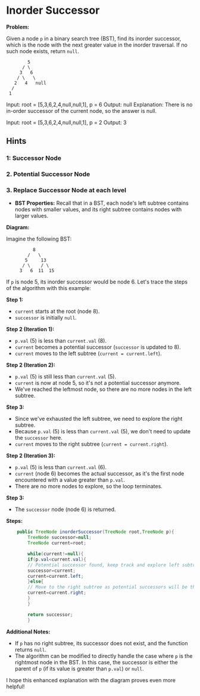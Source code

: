 # Inorder Successor

**Problem:**

Given a node `p` in a binary search tree (BST), find its inorder successor, which is the node with the next greater
value in the inorder traversal. If no such node exists, return `null`.

```agsl
        5
      / \
     3   6
    / \   \
   2   4   null
  /
 1
```

Input: root = [5,3,6,2,4,null,null,1], p = 6
Output: null
Explanation: There is no in-order successor of the current node, so the answer is null.

Input: root = [5,3,6,2,4,null,null,1], p = 2
Output: 3

## Hints

### 1: Successor Node

### 2. Potential Successor Node

### 3. Replace Successor Node at each level

- **BST Properties:** Recall that in a BST, each node's left subtree contains nodes with smaller values, and its right
  subtree contains nodes with larger values.

**Diagram:**

Imagine the following BST:

```
          8
        /   \
       5     13
      / \    / \
     3   6  11  15

```

If `p` is node 5, its inorder successor would be node 6. Let's trace the steps of the algorithm with this example:

**Step 1:**

- `current` starts at the root (node 8).
- `successor` is initially `null`.

**Step 2 (Iteration 1):**

- `p.val` (5) is less than `current.val` (8).
- `current` becomes a potential successor (`successor` is updated to 8).
- `current` moves to the left subtree (`current = current.left`).

**Step 2 (Iteration 2):**

- `p.val` (5) is still less than `current.val` (5).
- `current` is now at node 5, so it's not a potential successor anymore.
- We've reached the leftmost node, so there are no more nodes in the left subtree.

**Step 3:**

- Since we've exhausted the left subtree, we need to explore the right subtree.
- Because `p.val` (5) is less than `current.val` (5), we don't need to update the `successor` here.
- `current` moves to the right subtree (`current = current.right`).

**Step 2 (Iteration 3):**

- `p.val` (5) is less than `current.val` (6).
- `current` (node 6) becomes the actual successor, as it's the first node encountered with a value greater than `p.val`.
- There are no more nodes to explore, so the loop terminates.

**Step 3:**

- The `successor` node (node 6) is returned.

**Steps:**

```java
    public TreeNode inorderSuccessor(TreeNode root,TreeNode p){
        TreeNode successor=null;
        TreeNode current=root;

        while(current!=null){
        if(p.val<current.val){
        // Potential successor found, keep track and explore left subtree
        successor=current;
        current=current.left;
        }else{
        // Move to the right subtree as potential successors will be there
        current=current.right;
        }
        }

        return successor;
        }
```

**Additional Notes:**

- If `p` has no right subtree, its successor does not exist, and the function returns `null`.
- The algorithm can be modified to directly handle the case where `p` is the rightmost node in the BST. In this case,
  the successor is either the parent of `p` (if its value is greater than `p.val`) or `null`.

I hope this enhanced explanation with the diagram proves even more helpful!